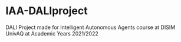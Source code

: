 # IAA-DALIproject
DALI Project made for Intelligent Autonomous Agents course at DISIM UnivAQ at Academic Years 2021/2022

